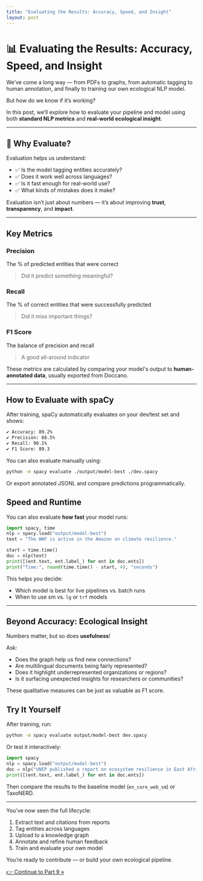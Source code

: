 ```yaml
---
title: "Evaluating the Results: Accuracy, Speed, and Insight"
layout: post
---
```


# 📊 Evaluating the Results: Accuracy, Speed, and Insight

We’ve come a long way — from PDFs to graphs, from automatic tagging to human annotation, and finally to training our own ecological NLP model.

But how do we know if it’s working?

In this post, we’ll explore how to evaluate your pipeline and model using both **standard NLP metrics** and **real-world ecological insight**.

---

## 🎯 Why Evaluate?

Evaluation helps us understand:

- ✅ Is the model tagging entities accurately?
- ✅ Does it work well across languages?
- ✅ Is it fast enough for real-world use?
- ✅ What kinds of mistakes does it make?

Evaluation isn’t just about numbers — it’s about improving **trust**, **transparency**, and **impact**.

---

## Key Metrics

### Precision
The % of predicted entities that were correct  
> Did it predict something meaningful?

### Recall
The % of correct entities that were successfully predicted  
> Did it miss important things?

### F1 Score
The balance of precision and recall  
> A good all-around indicator

These metrics are calculated by comparing your model's output to **human-annotated data**, usually exported from Doccano.

---

## How to Evaluate with spaCy

After training, spaCy automatically evaluates on your dev/test set and shows:

```bash
✔ Accuracy: 89.2%
✔ Precision: 88.5%
✔ Recall: 90.1%
✔ F1 Score: 89.3
```

You can also evaluate manually using:

```bash
python -m spacy evaluate ./output/model-best ./dev.spacy
```

Or export annotated JSONL and compare predictions programmatically.

## Speed and Runtime

You can also evaluate **how fast** your model runs:

```python
import spacy, time
nlp = spacy.load("output/model-best")
text = "The WWF is active in the Amazon on climate resilience."

start = time.time()
doc = nlp(text)
print([(ent.text, ent.label_) for ent in doc.ents])
print("Time:", round(time.time() - start, 4), "seconds")
```

This helps you decide:

* Which model is best for live pipelines vs. batch runs
* When to use sm vs. `lg` or `trf` models

---

## Beyond Accuracy: Ecological Insight

Numbers matter, but so does **usefulness**!

Ask:

* Does the graph help us find new connections?
* Are multilingual documents being fairly represented?
* Does it highlight underrepresented organizations or regions?
* Is it surfacing unexpected insights for researchers or communities?

These qualitative measures can be just as valuable as F1 score.

## Try It Yourself

After training, run:

```bash
python -m spacy evaluate output/model-best dev.spacy
```

Or test it interactively:

```python
import spacy
nlp = spacy.load("output/model-best")
doc = nlp("UNEP published a report on ecosystem resilience in East Africa.")
print([(ent.text, ent.label_) for ent in doc.ents])
```

Then compare the results to the baseline model (`en_core_web_sm`) or TaxoNERD.

---

You’ve now seen the full lifecycle:

1.	Extract text and citations from reports
2.	Tag entities across languages
3.	Upload to a knowledge graph
4.	Annotate and refine human feedback
5.	Train and evaluate your own model

You’re ready to contribute — or build your own ecological pipeline.

[👉 Continue to Part 9 »]()
